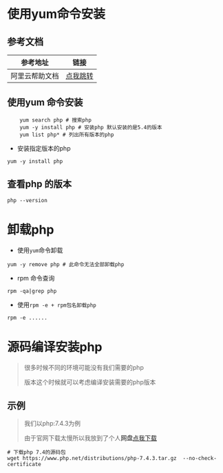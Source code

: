 # 使用yum命令安装

## 参考文档

| 参考地址       | 链接                                                         |
| -------------- | ------------------------------------------------------------ |
| 阿里云帮助文档 | [点我跳转](https://help.aliyun.com/document_detail/171940.html?spm=a2c4g.11186623.6.1259.1c455c1fjdgmNv) |



## 使用yum 命令安装

```shell
	yum search php # 搜索php
	yum -y install php # 安装php 默认安装的是5.4的版本
	yum list php* # 列出所有版本的php
```



- 安装指定版本的php

``` shell
yum -y install php
```

## 查看php 的版本

```shell
php --version 
```



# 卸载php

- 使用`yum`命令卸载

```shell
yum -y remove php # 此命令无法全部卸载php
```

- rpm 命令查询

```shell
rpm -qa|grep php
```

- 使用`rpm -e + rpm包名卸载php`

```shell
rpm -e ......
```

# 源码编译安装php

> 很多时候不同的环境可能没有我们需要的php
>
> 版本这个时候就可以考虑编译安装需要的php版本

## 示例

> 我们以php:7.4.3为例
>
> 由于官网下载太慢所以我放到了个人**网盘**[点我下载](https://yaoliuyang.lanzoui.com/iJCqBvxx8rc)

```shell
# 下载php 7.4的源码包
wget https://www.php.net/distributions/php-7.4.3.tar.gz  --no-check-certificate
```

